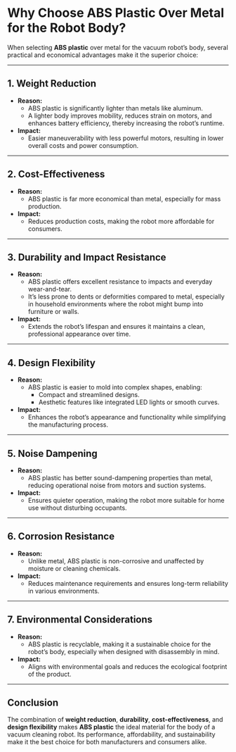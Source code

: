 # Why Choose ABS Plastic Over Metal for the Robot Body?

When selecting **ABS plastic** over metal for the vacuum robot’s body, several practical and economical advantages make it the superior choice:

---

## **1. Weight Reduction**
- **Reason:**  
  - ABS plastic is significantly lighter than metals like aluminum.
  - A lighter body improves mobility, reduces strain on motors, and enhances battery efficiency, thereby increasing the robot’s runtime.
- **Impact:**  
  - Easier maneuverability with less powerful motors, resulting in lower overall costs and power consumption.

---

## **2. Cost-Effectiveness**
- **Reason:**  
  - ABS plastic is far more economical than metal, especially for mass production.
- **Impact:**  
  - Reduces production costs, making the robot more affordable for consumers.

---

## **3. Durability and Impact Resistance**
- **Reason:**  
  - ABS plastic offers excellent resistance to impacts and everyday wear-and-tear.
  - It’s less prone to dents or deformities compared to metal, especially in household environments where the robot might bump into furniture or walls.
- **Impact:**  
  - Extends the robot’s lifespan and ensures it maintains a clean, professional appearance over time.

---

## **4. Design Flexibility**
- **Reason:**  
  - ABS plastic is easier to mold into complex shapes, enabling:
    - Compact and streamlined designs.
    - Aesthetic features like integrated LED lights or smooth curves.
- **Impact:**  
  - Enhances the robot’s appearance and functionality while simplifying the manufacturing process.

---

## **5. Noise Dampening**
- **Reason:**  
  - ABS plastic has better sound-dampening properties than metal, reducing operational noise from motors and suction systems.
- **Impact:**  
  - Ensures quieter operation, making the robot more suitable for home use without disturbing occupants.

---

## **6. Corrosion Resistance**
- **Reason:**  
  - Unlike metal, ABS plastic is non-corrosive and unaffected by moisture or cleaning chemicals.
- **Impact:**  
  - Reduces maintenance requirements and ensures long-term reliability in various environments.

---

## **7. Environmental Considerations**
- **Reason:**  
  - ABS plastic is recyclable, making it a sustainable choice for the robot’s body, especially when designed with disassembly in mind.
- **Impact:**  
  - Aligns with environmental goals and reduces the ecological footprint of the product.

---

## **Conclusion**
The combination of **weight reduction**, **durability**, **cost-effectiveness**, and **design flexibility** makes **ABS plastic** the ideal material for the body of a vacuum cleaning robot. Its performance, affordability, and sustainability make it the best choice for both manufacturers and consumers alike.

